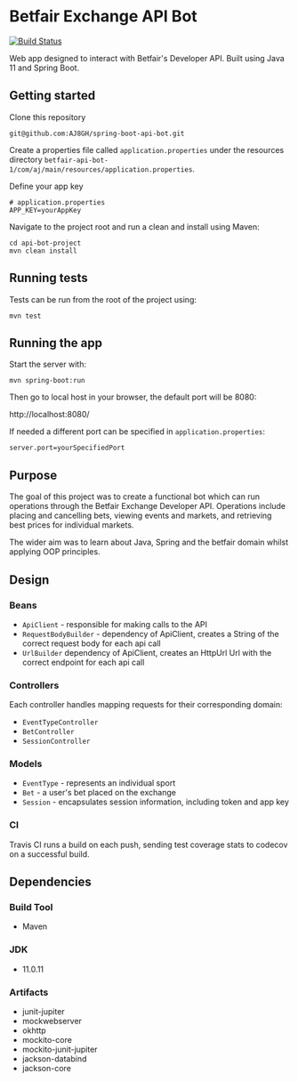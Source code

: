 Betfair Exchange API Bot
========================

[![Build Status](https://app.travis-ci.com/AJ8GH/spring-boot-api-bot.svg?branch=main)](https://app.travis-ci.com/AJ8GH/spring-boot-api-bot)

Web app designed to interact with Betfair's Developer API. Built using Java 11 and Spring Boot.

## Getting started

Clone this repository
```shell
git@github.com:AJ8GH/spring-boot-api-bot.git
```

Create a properties file called `application.properties` under the resources directory 
`betfair-api-bot-1/com/aj/main/resources/application.properties`.

Define your app key

```properties
# application.properties
APP_KEY=yourAppKey
```

Navigate to the project root and run a clean and install using Maven:

```shell
cd api-bot-project
mvn clean install
```

## Running tests

Tests can be run from the root of the project using:

```shell
mvn test
```

## Running the app

Start the server with:

```shell
mvn spring-boot:run
```

Then go to local host in your browser, the default port will be 8080:

http://localhost:8080/

If needed a different port can be specified in `application.properties`:

```properties
server.port=yourSpecifiedPort
```

## Purpose

The goal of this project was to create a functional bot which can run operations through the Betfair Exchange Developer API. Operations include placing and cancelling bets, viewing events and markets, and retrieving best prices for individual markets.  

The wider aim was to learn about Java, Spring and the betfair domain whilst applying OOP principles.

## Design

### Beans

- `ApiClient` - responsible for making calls to the API
- `RequestBodyBuilder` - dependency of ApiClient, creates a String of the correct request body for each api call
- `UrlBuilder`  dependency of ApiClient, creates an HttpUrl Url with the correct endpoint for each api call
    
### Controllers

Each controller handles mapping requests for their corresponding domain:
- `EventTypeController`
- `BetController`
- `SessionController`

### Models

- `EventType` - represents an individual sport
- `Bet` - a user's bet placed on the exchange
- `Session` - encapsulates session information, including token and app key

### CI

Travis CI runs a build on each push, sending test coverage stats to codecov on a successful build.

## Dependencies

### Build Tool
- Maven

### JDK
- 11.0.11

### Artifacts
- junit-jupiter
- mockwebserver
- okhttp
- mockito-core
- mockito-junit-jupiter
- jackson-databind
- jackson-core
